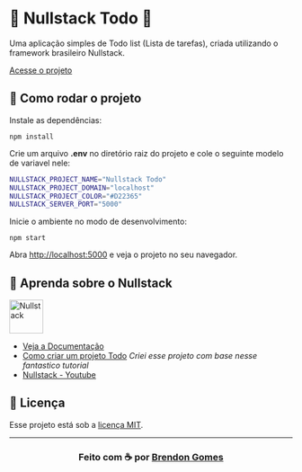 # 🍮 Nullstack Todo 🍮

Uma aplicação simples de Todo list (Lista de tarefas), criada utilizando o framework brasileiro Nullstack.

[Acesse o projeto](https://nullstack-todo.herokuapp.com/)

## 🚀 Como rodar o projeto

Instale as dependências:

`npm install`

Crie um arquivo **.env** no diretório raiz do projeto e cole o seguinte modelo de variavel nele:

```sh
NULLSTACK_PROJECT_NAME="Nullstack Todo"
NULLSTACK_PROJECT_DOMAIN="localhost"
NULLSTACK_PROJECT_COLOR="#D22365"
NULLSTACK_SERVER_PORT="5000"
```

Inicie o ambiente no modo de desenvolvimento:

`npm start`

Abra [http://localhost:5000](http://localhost:5000) e veja o projeto no seu navegador. 

## 🧐 Aprenda sobre o Nullstack

<img src='https://raw.githubusercontent.com/nullstack/nullstack/master/nullstack.png' height='60' alt='Nullstack' />

- [Veja a Documentação](https://nullstack.app/getting-started)
- [Como criar um projeto Todo](https://www.youtube.com/watch?v=jwEUGTy2RKs&t=1290s&ab_channel=TipsCode) *Criei esse projeto com base nesse fantastico tutorial*
- [Nullstack - Youtube](https://www.youtube.com/channel/UCUNPaxoppH3lu6JTrUX78Ww)

## 📝 Licença

Esse projeto está sob a [licença MIT](https://opensource.org/licenses/MIT).

---

<h3 align="center">
    Feito com ☕ por <a href="https://github.com/Brendon3578"> Brendon Gomes</a>
</h3>
